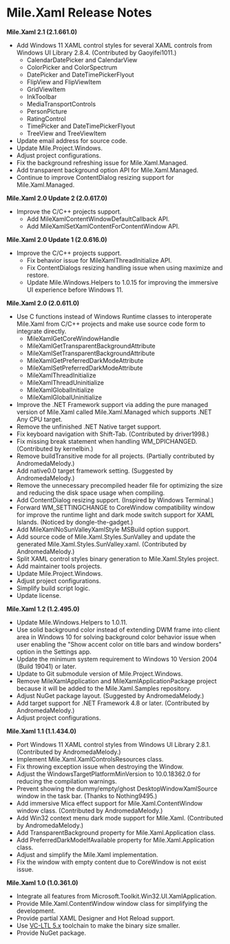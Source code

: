 ﻿# Mile.Xaml Release Notes

**Mile.Xaml 2.1 (2.1.661.0)**

- Add Windows 11 XAML control styles for several XAML controls from Windows UI
  Library 2.8.4. (Contributed by Gaoyifei1011.)
  - CalendarDatePicker and CalendarView
  - ColorPicker and ColorSpectrum
  - DatePicker and DateTimePickerFlyout
  - FlipView and FlipViewItem
  - GridViewItem
  - InkToolbar
  - MediaTransportControls
  - PersonPicture
  - RatingControl
  - TimePicker and DateTimePickerFlyout
  - TreeView and TreeViewItem
- Update email address for source code.
- Update Mile.Project.Windows.
- Adjust project configurations.
- Fix the background refreshing issue for Mile.Xaml.Managed.
- Add transparent background option API for Mile.Xaml.Managed.
- Continue to improve ContentDialog resizing support for Mile.Xaml.Managed.

**Mile.Xaml 2.0 Update 2 (2.0.617.0)**

- Improve the C/C++ projects support.
  - Add MileXamlContentWindowDefaultCallback API.
  - Add MileXamlSetXamlContentForContentWindow API.

**Mile.Xaml 2.0 Update 1 (2.0.616.0)**

- Improve the C/C++ projects support.
  - Fix behavior issue for MileXamlThreadInitialize API.
  - Fix ContentDialogs resizing handling issue when using maximize and restore.
  - Update Mile.Windows.Helpers to 1.0.15 for improving the immersive UI
	experience before Windows 11.

**Mile.Xaml 2.0 (2.0.611.0)**

- Use C functions instead of Windows Runtime classes to interoperate Mile.Xaml
  from C/C++ projects and make use source code form to integrate directly.
  - MileXamlGetCoreWindowHandle
  - MileXamlGetTransparentBackgroundAttribute
  - MileXamlSetTransparentBackgroundAttribute
  - MileXamlGetPreferredDarkModeAttribute
  - MileXamlSetPreferredDarkModeAttribute
  - MileXamlThreadInitialize
  - MileXamlThreadUninitialize
  - MileXamlGlobalInitialize
  - MileXamlGlobalUninitialize
- Improve the .NET Framework support via adding the pure managed version of
  Mile.Xaml called Mile.Xaml.Managed which supports .NET Any CPU target.
- Remove the unfinished .NET Native target support.
- Fix keyboard navigation with Shift-Tab. (Contributed by driver1998.)
- Fix missing break statement when handling WM_DPICHANGED. (Contributed by
  kernelbin.)
- Remove buildTransitive mode for all projects. (Partially contributed by
  AndromedaMelody.)
- Add native0.0 target framework setting. (Suggested by AndromedaMelody.)
- Remove the unnecessary precompiled header file for optimizing the size and
  reducing the disk space usage when compiling.
- Add ContentDialog resizing support. (Inspired by Windows Terminal.)
- Forward WM_SETTINGCHANGE to CoreWindow compatibility window for improve the
  runtime light and dark mode switch support for XAML Islands. (Noticed by
  dongle-the-gadget.)
- Add MileXamlNoSunValleyXamlStyle MSBuild option support.
- Add source code of Mile.Xaml.Styles.SunValley and update the generated
  Mile.Xaml.Styles.SunValley.xaml. (Contributed by AndromedaMelody.)
- Split XAML control styles binary generation to Mile.Xaml.Styles project.
- Add maintainer tools projects.
- Update Mile.Project.Windows.
- Adjust project configurations.
- Simplify build script logic.
- Update license.

**Mile.Xaml 1.2 (1.2.495.0)**

- Update Mile.Windows.Helpers to 1.0.11.
- Use solid background color instead of extending DWM frame into client area in
  Windows 10 for solving background color behavior issue when user enabling the
  "Show accent color on title bars and window borders" option in the Settings
  app.
- Update the minimum system requirement to Windows 10 Version 2004 (Build 19041)
  or later.
- Update to Git submodule version of Mile.Project.Windows.
- Remove MileXamlApplication and MileXamlApplicationPackage project because it
  will be added to the Mile.Xaml.Samples repository.
- Adjust NuGet package layout. (Suggested by AndromedaMelody.)
- Add target support for .NET Framework 4.8 or later. (Contributed by 
  AndromedaMelody.)
- Adjust project configurations.

**Mile.Xaml 1.1 (1.1.434.0)**

- Port Windows 11 XAML control styles from Windows UI Library 2.8.1. 
  (Contributed by AndromedaMelody.)
- Implement Mile.Xaml.XamlControlsResources class.
- Fix throwing exception issue when destroying the Window.
- Adjust the WindowsTargetPlatformMinVersion to 10.0.18362.0 for reducing the
  compilation warnings.
- Prevent showing the dummy/empty/ghost DesktopWindowXamlSource window in the
  task bar. (Thanks to Nothing9495.)
- Add immersive Mica effect support for Mile.Xaml.ContentWindow window class.
  (Contributed by AndromedaMelody.)
- Add Win32 context menu dark mode support for Mile.Xaml. (Contributed by 
  AndromedaMelody.)
- Add TransparentBackground property for Mile.Xaml.Application class.
- Add PreferredDarkModeIfAvailable property for Mile.Xaml.Application class.
- Adjust and simplify the Mile.Xaml implementation.
- Fix the window with empty content due to CoreWindow is not exist issue.

**Mile.Xaml 1.0 (1.0.361.0)**

- Integrate all features from Microsoft.Toolkit.Win32.UI.XamlApplication.
- Provide Mile.Xaml.ContentWindow window class for simplifying the development.
- Provide partial XAML Designer and Hot Reload support.
- Use [VC-LTL 5.x](https://github.com/Chuyu-Team/VC-LTL5) toolchain to make the
  binary size smaller.
- Provide NuGet package.
